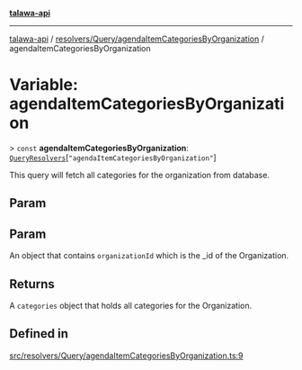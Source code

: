 [**talawa-api**](../../../../README.md)

***

[talawa-api](../../../../modules.md) / [resolvers/Query/agendaItemCategoriesByOrganization](../README.md) / agendaItemCategoriesByOrganization

# Variable: agendaItemCategoriesByOrganization

\> `const` **agendaItemCategoriesByOrganization**: [`QueryResolvers`](../../../../types/generatedGraphQLTypes/type-aliases/QueryResolvers.md)\[`"agendaItemCategoriesByOrganization"`\]

This query will fetch all categories for the organization from database.

## Param

## Param

An object that contains `organizationId` which is the _id of the Organization.

## Returns

A `categories` object that holds all categories for the Organization.

## Defined in

[src/resolvers/Query/agendaItemCategoriesByOrganization.ts:9](https://github.com/PalisadoesFoundation/talawa-api/blob/039b0f127fb8caa46d57186ab4b3bb27fe150903/src/resolvers/Query/agendaItemCategoriesByOrganization.ts#L9)

